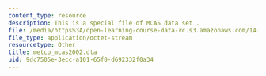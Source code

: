 ```yaml
---
content_type: resource
description: This is a special file of MCAS data set .
file: /media/https%3A/open-learning-course-data-rc.s3.amazonaws.com/14-33-economics-research-and-communication-spring-2012/9dc7505e3ecca10165f0d692332f0a34_metco_mcas2002.dta
file_type: application/octet-stream
resourcetype: Other
title: metco_mcas2002.dta
uid: 9dc7505e-3ecc-a101-65f0-d692332f0a34
---
```

